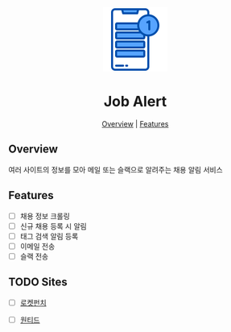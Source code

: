 <p align="center">
  <img alt="Job Alert" title="Job Alert" src="./assets/logo.png" width="128">
</p>

<h1 align="center">Job Alert</h1>

<p align="center">
  <a href="#overview">Overview</a> |
  <a href="#features">Features</a>
</p>

## Overview

여러 사이트의 정보를 모아 메일 또는 슬랙으로 알려주는 채용 알림 서비스

## Features

- [ ] 채용 정보 크롤링
- [ ] 신규 채용 등록 시 알림
- [ ] 태그 검색 알림 등록
- [ ] 이메일 전송
- [ ] 슬랙 전송

## TODO Sites

- [ ] [로켓펀치](https://www.rocketpunch.com/)
- [ ] [원티드](https://www.wanted.co.kr/)

